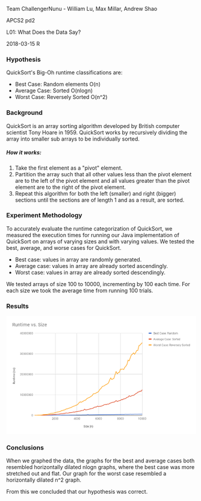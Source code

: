 Team ChallengerNunu - William Lu, Max Millar, Andrew Shao

APCS2 pd2

L01: What Does the Data Say?

2018-03-15 R

### Hypothesis
QuickSort's Big-Oh runtime classifications are:
-	Best Case: Random elements O(n)
-	Average Case: Sorted O(nlogn)
-	Worst Case: Reversely Sorted O(n^2)

### Background
QuickSort is an array sorting algorithm developed by British computer scientist Tony Hoare in 1959.
QuickSort works by recursively dividing the array into smaller sub arrays to be individually sorted.

##### How it works:
1.	Take the first element as a "pivot" element.
2.	Partition the array such that all other values less than the pivot element 
	are to the left of the pivot element and all values greater than the pivot element 
	are to the right of the pivot element.
3.	Repeat this algorithm for both the left (smaller) and right (bigger) sections
	until the sections are of length 1 and as a result, are sorted.

### Experiment Methodology
To accurately evaluate the runtime categorization of QuickSort,
we measured the execution times for running our Java implementation of QuickSort
 on arrays of varying sizes and with varying values.
We tested the best, average, and worse cases for QuickSort.
-	Best case: values in array are randomly generated.
-	Average case: values in array are already sorted ascendingly.
-	Worst case: values in array are already sorted descendingly. 

We tested arrays of size 100 to 10000, incrementing by 100 each time.
For each size we took the average time from running 100 trials.

### Results
![Runtime vs Size graph](/graph.jpg?raw=true "Graph of Runtime vs Array Size")

### Conclusions
When we graphed the data, the graphs for the best and average cases 
both resembled horizontally dilated nlogn graphs, where the best case was more stretched out and flat.
Our graph for the worst case resembled a horizontally dilated n^2 graph.

From this we concluded that our hypothesis was correct.
